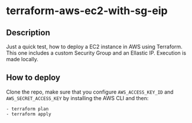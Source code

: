 # terraform-aws-ec2-with-sg-eip

## Description
Just a quick test, how to deploy a EC2 instance in AWS using Terraform. This one includes a custom Security Group and an Ellastic IP. Execution is made locally.

## How to deploy
Clone the repo, make sure that you configure `AWS_ACCESS_KEY_ID` and `AWS_SECRET_ACCESS_KEY` by installing the AWS CLI and then:

```shell
- terraform plan
- terraform apply
```
